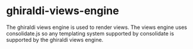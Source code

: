 ghiraldi-views-engine
========================

The ghiraldi views engine is used to render views.  The views engine uses consolidate.js
so any templating system supported by consolidate is supported by the ghiraldi views engine.